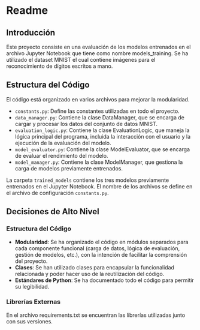 # Readme

## Introducción

Este proyecto consiste en una evaluación de los modelos entrenados en el archivo Jupyter Notebook que tiene como nombre models_training. 
Se ha utilizado el dataset MNIST el cual contiene imágenes para el reconocimiento  de dígitos escritos a mano.


## Estructura del Código

El código está organizado en varios archivos para mejorar la modularidad.

- `constants.py`: Define las constantes utilizadas en todo el proyecto.
- `data_manager.py`: Contiene la clase DataManager, que se encarga de cargar y procesar los datos del conjunto de datos MNIST.
- `evaluation_logic.py`: Contiene la clase EvaluationLogic, que maneja la lógica principal del programa, incluida la interacción con el usuario y la ejecución de la evaluación del modelo.
- `model_evaluator.py`: Contiene la clase ModelEvaluator, que se encarga de evaluar el rendimiento del modelo.
- `model_manager.py`: Contiene la clase ModelManager, que gestiona la carga de modelos previamente entrenados.

La carpeta `trained_models` contiene los tres modelos previamente entrenados en el Jupyter Notebook. El nombre de los archivos se define en el archivo de configuración `constants.py`.

## Decisiones de Alto Nivel

### Estructura del Código

- **Modularidad**: Se ha organizado el código en módulos separados para cada componente funcional (carga de datos, lógica de evaluación, gestión de modelos, etc.), con la intención de facilitar la comprensión del proyecto.
- **Clases**: Se han utilizado clases para encapsular la funcionalidad relacionada y poder hacer uso de la reutilización del código.
- **Estándares de Python**: Se ha documentado todo el código para permitir su legibilidad.

### Librerías Externas

En el archivo requirements.txt se encuentran las librerías utilizadas junto con sus versiones.

